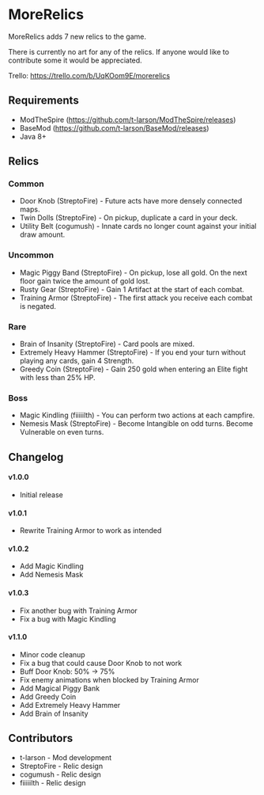# MoreRelics #
MoreRelics adds 7 new relics to the game.

There is currently no art for any of the relics. If anyone would like to contribute some it would be appreciated.

Trello: https://trello.com/b/UqKOom9E/morerelics

## Requirements ##
* ModTheSpire (https://github.com/t-larson/ModTheSpire/releases)
* BaseMod (https://github.com/t-larson/BaseMod/releases)
* Java 8+

## Relics ##
### Common ###
* Door Knob (StreptoFire) - Future acts have more densely connected maps.
* Twin Dolls (StreptoFire) - On pickup, duplicate a card in your deck.
* Utility Belt (cogumush) - Innate cards no longer count against your initial draw amount.

### Uncommon ###
* Magic Piggy Band (StreptoFire) - On pickup, lose all gold. On the next floor gain twice the amount of gold lost.
* Rusty Gear (StreptoFire) - Gain 1 Artifact at the start of each combat.
* Training Armor (StreptoFire) - The first attack you receive each combat is negated.

### Rare ###
* Brain of Insanity (StreptoFire) - Card pools are mixed.
* Extremely Heavy Hammer (StreptoFire) - If you end your turn without playing any cards, gain 4 Strength.
* Greedy Coin (StreptoFire) - Gain 250 gold when entering an Elite fight with less than 25% HP.

### Boss ###
* Magic Kindling (fiiiiilth) - You can perform two actions at each campfire.
* Nemesis Mask (StreptoFire) - Become Intangible on odd turns. Become Vulnerable on even turns.

## Changelog ##
#### v1.0.0 ####
* Initial release

#### v1.0.1 ####
* Rewrite Training Armor to work as intended

#### v1.0.2 ####
* Add Magic Kindling
* Add Nemesis Mask

#### v1.0.3 ####
* Fix another bug with Training Armor
* Fix a bug with Magic Kindling

#### v1.1.0 ####
* Minor code cleanup
* Fix a bug that could cause Door Knob to not work
* Buff Door Knob: 50% -> 75%
* Fix enemy animations when blocked by Training Armor
* Add Magical Piggy Bank
* Add Greedy Coin
* Add Extremely Heavy Hammer
* Add Brain of Insanity

## Contributors ##
* t-larson - Mod development
* StreptoFire - Relic design
* cogumush - Relic design
* fiiiiilth - Relic design